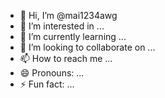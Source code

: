 - 👋 Hi, I’m @mai1234awg
- 👀 I’m interested in ...
- 🌱 I’m currently learning ...
- 💞️ I’m looking to collaborate on ...
- 📫 How to reach me ...
- 😄 Pronouns: ...
- ⚡ Fun fact: ...

<!---
mai1234awg/mai1234awg is a ✨ special ✨ repository because its `README.md` (this file) appears on your GitHub profile.
You can click the Preview link to take a look at your changes.
--->
